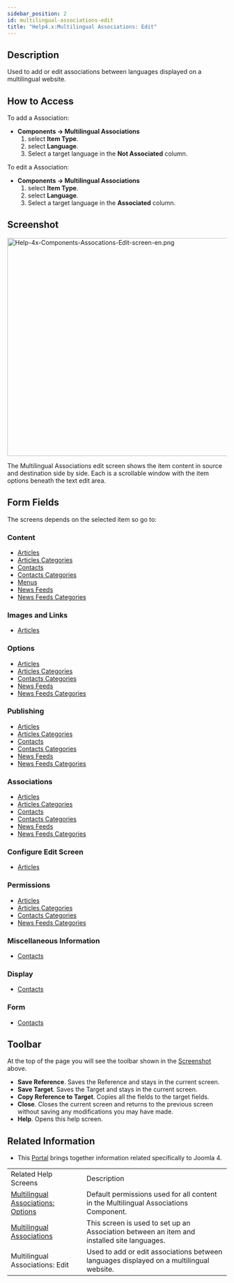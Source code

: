 ```yaml
---
sidebar_position: 2
id: multilingual-associations-edit
title: "Help4.x:Multilingual Associations: Edit"
---
```

## Description

Used to add or edit associations between languages displayed on a
multilingual website.

## How to Access

To add a Association:

- **Components **→** Multilingual Associations**
  1.  select **Item Type**.
  2.  select **Language**.
  3.  Select a target language in the **Not Associated** column.

To edit a Association:

- **Components **→** Multilingual Associations**
  1.  select **Item Type**.
  2.  select **Language**.
  3.  Select a target language in the **Associated** column.

## Screenshot

<img
src="https://docs.joomla.org/images/thumb/9/94/Help-4x-Components-Assocations-Edit-screen-en.png/800px-Help-4x-Components-Assocations-Edit-screen-en.png"
decoding="async"
srcset="https://docs.joomla.org/images/thumb/9/94/Help-4x-Components-Assocations-Edit-screen-en.png/1200px-Help-4x-Components-Assocations-Edit-screen-en.png 1.5x, https://docs.joomla.org/images/thumb/9/94/Help-4x-Components-Assocations-Edit-screen-en.png/1600px-Help-4x-Components-Assocations-Edit-screen-en.png 2x"
data-file-width="2720" data-file-height="1700" width="800" height="500"
alt="Help-4x-Components-Assocations-Edit-screen-en.png" />

The Multilingual Associations edit screen shows the item content in
source and destination side by side. Each is a scrollable window with
the item options beneath the text edit area.

## Form Fields

The screens depends on the selected item so go to:

### Content

- [Articles](https://docs.joomla.org/Help4.x:Articles:_Edit/en#content "Help4.x:Articles: Edit/en")
- [Articles
  Categories](https://docs.joomla.org/Help4.x:Articles:_Edit_Category/en#content "Help4.x:Articles: Edit Category/en")
- [Contacts](https://docs.joomla.org/Help4.x:Contacts:_Edit/en#content "Help4.x:Contacts: Edit/en")
- [Contacts
  Categories](https://docs.joomla.org/Help4.x:Contacts:_Edit_Category/en#content "Help4.x:Contacts: Edit Category/en")
- [Menus](https://docs.joomla.org/Help4.x:Menus:_Items/en "Help4.x:Menus: Items/en")
- [News
  Feeds](https://docs.joomla.org/Help4.x:News_Feeds:_Edit/en#content "Help4.x:News Feeds: Edit/en")
- [News Feeds
  Categories](https://docs.joomla.org/Help4.x:News_Feeds:_Edit_Category/en#content "Help4.x:News Feeds: Edit Category/en")

### Images and Links

- [Articles](https://docs.joomla.org/Help4.x:Articles:_Edit/en#imagesandlinks "Help4.x:Articles: Edit/en")

### Options

- [Articles](https://docs.joomla.org/Help4.x:Articles:_Edit/en#options "Help4.x:Articles: Edit/en")
- [Articles
  Categories](https://docs.joomla.org/Help4.x:Articles:_Edit_Category/en#options "Help4.x:Articles: Edit Category/en")
- [Contacts
  Categories](https://docs.joomla.org/Help4.x:Contacts:_Edit_Category/en#options "Help4.x:Contacts: Edit Category/en")
- [News
  Feeds](https://docs.joomla.org/Help4.x:News_Feeds:_Edit/en#options "Help4.x:News Feeds: Edit/en")
- [News Feeds
  Categories](https://docs.joomla.org/Help4.x:News_Feeds:_Edit_Category/en#options "Help4.x:News Feeds: Edit Category/en")

### Publishing

- [Articles](https://docs.joomla.org/Help4.x:Articles:_Edit/en#publishing "Help4.x:Articles: Edit/en")
- [Articles
  Categories](https://docs.joomla.org/Help4.x:Articles:_Edit_Category/en#publishing "Help4.x:Articles: Edit Category/en")
- [Contacts](https://docs.joomla.org/Help4.x:Contacts:_Edit/en#publishing "Help4.x:Contacts: Edit/en")
- [Contacts
  Categories](https://docs.joomla.org/Help4.x:Contacts:_Edit_Category/en#publishing "Help4.x:Contacts: Edit Category/en")
- [News
  Feeds](https://docs.joomla.org/Help4.x:News_Feeds:_Edit/en#publishing "Help4.x:News Feeds: Edit/en")
- [News Feeds
  Categories](https://docs.joomla.org/Help4.x:News_Feeds:_Edit_Category/en#publishing "Help4.x:News Feeds: Edit Category/en")

### Associations

- [Articles](https://docs.joomla.org/Help4.x:Articles:_Edit/en#associations "Help4.x:Articles: Edit/en")
- [Articles
  Categories](https://docs.joomla.org/Help4.x:Articles:_Edit_Category/en#associations "Help4.x:Articles: Edit Category/en")
- [Contacts](https://docs.joomla.org/Help4.x:Contacts:_Edit/en#associations "Help4.x:Contacts: Edit/en")
- [Contacts
  Categories](https://docs.joomla.org/Help4.x:Contacts:_Edit_Category/en#associations "Help4.x:Contacts: Edit Category/en")
- [News
  Feeds](https://docs.joomla.org/Help4.x:News_Feeds:_Edit/en#associations "Help4.x:News Feeds: Edit/en")
- [News Feeds
  Categories](https://docs.joomla.org/Help4.x:News_Feeds:_Edit_Category/en#associations "Help4.x:News Feeds: Edit Category/en")

### Configure Edit Screen

- [Articles](https://docs.joomla.org/Help4.x:Articles:_Edit/en#configureeditscreen "Help4.x:Articles: Edit/en")

### Permissions

- [Articles](https://docs.joomla.org/Help4.x:Articles:_Edit/en#permissions "Help4.x:Articles: Edit/en")
- [Articles
  Categories](https://docs.joomla.org/Help4.x:Articles:_Edit_Category/en#permissions "Help4.x:Articles: Edit Category/en")
- [Contacts
  Categories](https://docs.joomla.org/Help4.x:Contacts:_Edit_Category/en#permissions "Help4.x:Contacts: Edit Category/en")
- [News Feeds
  Categories](https://docs.joomla.org/Help4.x:News_Feeds:_Edit_Category/en#permissions "Help4.x:News Feeds: Edit Category/en")

### Miscellaneous Information

- [Contacts](https://docs.joomla.org/Help4.x:Contacts:_Edit/en#miscellaneousinformation "Help4.x:Contacts: Edit/en")

### Display

- [Contacts](https://docs.joomla.org/Help4.x:Contacts:_Edit/en#display "Help4.x:Contacts: Edit/en")

### Form

- [Contacts](https://docs.joomla.org/Help4.x:Contacts:_Edit/en#form "Help4.x:Contacts: Edit/en")

## Toolbar

At the top of the page you will see the toolbar shown in the
[Screenshot](#screenshot) above.

- **Save Reference**. Saves the Reference and stays in the current
  screen.
- **Save Target**. Saves the Target and stays in the current screen.
- **Copy Reference to Target**. Copies all the fields to the target
  fields.
- **Close**. Closes the current screen and returns to the previous
  screen without saving any modifications you may have made.
- **Help**. Opens this help screen.

## Related Information

- This
  [Portal](https://docs.joomla.org/Portal:Joomla_4/en "Portal:Joomla 4/en")
  brings together information related specifically to Joomla 4.

|                                                                                                                                                             |                                                                                            |
|-------------------------------------------------------------------------------------------------------------------------------------------------------------|--------------------------------------------------------------------------------------------|
| Related Help Screens                                                                                                                                        | Description                                                                                |
| [Multilingual Associations: Options](https://docs.joomla.org/Help4.x:Multilingual_Associations:_Options/en "Help4.x:Multilingual Associations: Options/en") | Default permissions used for all content in the Multilingual Associations Component.       |
| [Multilingual Associations](https://docs.joomla.org/Help4.x:Multilingual_Associations/en "Help4.x:Multilingual Associations/en")                            | This screen is used to set up an Association between an item and installed site languages. |
| <span class="mw-selflink selflink">Multilingual Associations: Edit</span>                                                                                   | Used to add or edit associations between languages displayed on a multilingual website.    |
